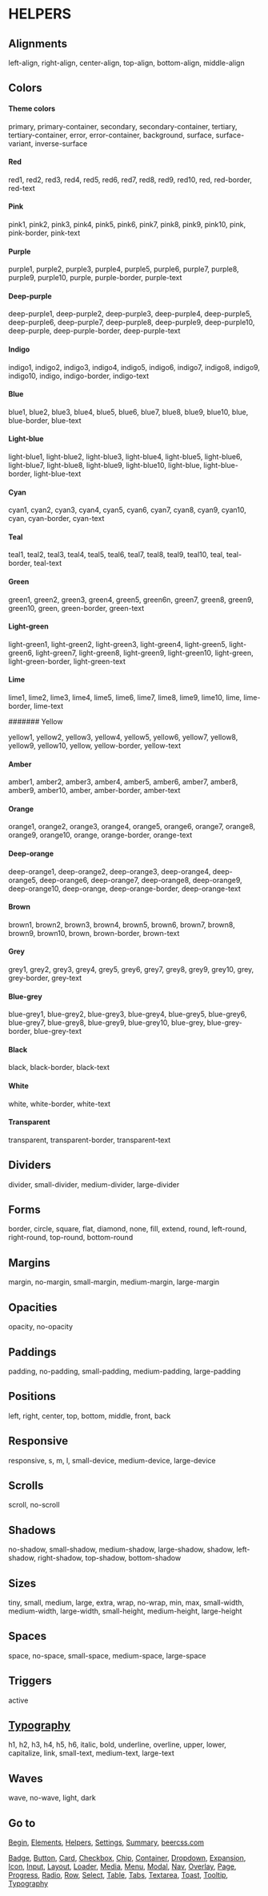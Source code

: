 # HELPERS

## Alignments

left-align, right-align, center-align, top-align, bottom-align, middle-align

## Colors

#### Theme colors

primary, primary-container, secondary, secondary-container, tertiary, tertiary-container, error, error-container, background, surface, surface-variant, inverse-surface

#### Red

red1, red2, red3, red4, red5, red6, red7, red8, red9, red10, red, red-border, red-text

#### Pink

pink1, pink2, pink3, pink4, pink5, pink6, pink7, pink8, pink9, pink10, pink, pink-border, pink-text

#### Purple

purple1, purple2, purple3, purple4, purple5, purple6, purple7, purple8, purple9, purple10, purple, purple-border, purple-text

#### Deep-purple

deep-purple1, deep-purple2, deep-purple3, deep-purple4, deep-purple5, deep-purple6, deep-purple7, deep-purple8, deep-purple9, deep-purple10, deep-purple, deep-purple-border, deep-purple-text

#### Indigo

indigo1, indigo2, indigo3, indigo4, indigo5, indigo6, indigo7, indigo8, indigo9, indigo10, indigo, indigo-border, indigo-text

#### Blue

blue1, blue2, blue3, blue4, blue5, blue6, blue7, blue8, blue9, blue10, blue, blue-border, blue-text

#### Light-blue

light-blue1, light-blue2, light-blue3, light-blue4, light-blue5, light-blue6, light-blue7, light-blue8, light-blue9, light-blue10, light-blue, light-blue-border, light-blue-text

#### Cyan

cyan1, cyan2, cyan3, cyan4, cyan5, cyan6, cyan7, cyan8, cyan9, cyan10, cyan, cyan-border, cyan-text

#### Teal

teal1, teal2, teal3, teal4, teal5, teal6, teal7, teal8, teal9, teal10, teal, teal-border, teal-text

#### Green

green1, green2, green3, green4, green5, green6n, green7, green8, green9, green10, green, green-border, green-text

#### Light-green

light-green1, light-green2, light-green3, light-green4, light-green5, light-green6, light-green7, light-green8, light-green9, light-green10, light-green, light-green-border, light-green-text

#### Lime

lime1, lime2, lime3, lime4, lime5, lime6, lime7, lime8, lime9, lime10, lime, lime-border, lime-text

####### Yellow

yellow1, yellow2, yellow3, yellow4, yellow5, yellow6, yellow7, yellow8, yellow9, yellow10, yellow, yellow-border, yellow-text

#### Amber

amber1, amber2, amber3, amber4, amber5, amber6, amber7, amber8, amber9, amber10, amber, amber-border, amber-text

#### Orange

orange1, orange2, orange3, orange4, orange5, orange6, orange7, orange8, orange9, orange10, orange, orange-border, orange-text

#### Deep-orange

deep-orange1, deep-orange2, deep-orange3, deep-orange4, deep-orange5, deep-orange6, deep-orange7, deep-orange8, deep-orange9, deep-orange10, deep-orange, deep-orange-border, deep-orange-text

#### Brown

brown1, brown2, brown3, brown4, brown5, brown6, brown7, brown8, brown9, brown10, brown, brown-border, brown-text

#### Grey

grey1, grey2, grey3, grey4, grey5, grey6, grey7, grey8, grey9, grey10, grey, grey-border, grey-text

#### Blue-grey

blue-grey1, blue-grey2, blue-grey3, blue-grey4, blue-grey5, blue-grey6, blue-grey7, blue-grey8, blue-grey9, blue-grey10, blue-grey, blue-grey-border, blue-grey-text

#### Black

black, black-border, black-text

#### White

white, white-border, white-text

#### Transparent

transparent, transparent-border, transparent-text

## Dividers

divider, small-divider, medium-divider, large-divider

## Forms

border, circle, square, flat, diamond, none, fill, extend, round, left-round, right-round, top-round, bottom-round

## Margins

margin, no-margin, small-margin, medium-margin, large-margin

## Opacities

opacity, no-opacity

## Paddings

padding, no-padding, small-padding, medium-padding, large-padding

## Positions

left, right, center, top, bottom, middle, front, back

## Responsive

responsive, s, m, l, small-device, medium-device, large-device

## Scrolls

scroll, no-scroll

## Shadows

no-shadow, small-shadow, medium-shadow, large-shadow, shadow, left-shadow, right-shadow, top-shadow, bottom-shadow

## Sizes

tiny, small, medium, large, extra, wrap, no-wrap, min, max, small-width, medium-width, large-width, small-height, medium-height, large-height

## Spaces

space, no-space, small-space, medium-space, large-space

## Triggers

active

## [Typography](https://github.com/beercss/beercss/blob/main/docs/TYPOGRAPHY.md)

h1, h2, h3, h4, h5, h6, italic, bold, underline, overline, upper, lower, capitalize, link, small-text, medium-text, large-text 

## Waves

wave, no-wave, light, dark

## Go to

[Begin](https://github.com/beercss/beercss/blob/main/docs/INDEX.md), [Elements](https://github.com/beercss/beercss/blob/main/docs/ELEMENTS.md), [Helpers](https://github.com/beercss/beercss/blob/main/docs/HELPERS.md), [Settings](https://github.com/beercss/beercss/blob/main/docs/SETTINGS.md), [Summary](https://github.com/beercss/beercss/blob/main/docs/SUMMARY.md), [beercss.com](https://www.beercss.com)

[Badge](https://github.com/beercss/beercss/blob/main/docs/BADGE.md), [Button](https://github.com/beercss/beercss/blob/main/docs/BUTTON.md), [Card](https://github.com/beercss/beercss/blob/main/docs/CARD.md), [Checkbox](https://github.com/beercss/beercss/blob/main/docs/CHECKBOX.md), [Chip](https://github.com/beercss/beercss/blob/main/docs/CHIP.md), [Container](https://github.com/beercss/beercss/blob/main/docs/CONTAINER.md), [Dropdown](https://github.com/beercss/beercss/blob/main/docs/DROPDOWN.md), [Expansion](https://github.com/beercss/beercss/blob/main/docs/EXPANSION.md), [Icon](https://github.com/beercss/beercss/blob/main/docs/ICON.md), [Input](https://github.com/beercss/beercss/blob/main/docs/INPUT.md), [Layout](https://github.com/beercss/beercss/blob/main/docs/LAYOUT.md), [Loader](https://github.com/beercss/beercss/blob/main/docs/LOADER.md), [Media](https://github.com/beercss/beercss/blob/main/docs/MEDIA.md), [Menu](https://github.com/beercss/beercss/blob/main/docs/MENU.md), [Modal](https://github.com/beercss/beercss/blob/main/docs/MODAL.md), [Nav](https://github.com/beercss/beercss/blob/main/docs/NAV.md), [Overlay](https://github.com/beercss/beercss/blob/main/docs/OVERLAY.md), [Page](https://github.com/beercss/beercss/blob/main/docs/PAGE.md), [Progress](https://github.com/beercss/beercss/blob/main/docs/PROGRESS.md), [Radio](https://github.com/beercss/beercss/blob/main/docs/RADIO.md), [Row](https://github.com/beercss/beercss/blob/main/docs/ROW.md), [Select](https://github.com/beercss/beercss/blob/main/docs/SELECT.md), [Table](https://github.com/beercss/beercss/blob/main/docs/TABLE.md), [Tabs](https://github.com/beercss/beercss/blob/main/docs/TABS.md), [Textarea](https://github.com/beercss/beercss/blob/main/docs/TEXTAREA.md), [Toast](https://github.com/beercss/beercss/blob/main/docs/TOAST.md), [Tooltip](https://github.com/beercss/beercss/blob/main/docs/TOOLTIP.md), [Typography](https://github.com/beercss/beercss/blob/main/docs/TYPOGRAPHY.md)